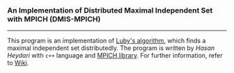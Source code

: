 ### An Implementation of Distributed Maximal Independent Set with MPICH (DMIS-MPICH)
***

This program is an implementation of [Luby's algorithm](https://epubs.siam.org/doi/abs/10.1137/0215074), which finds a maximal independent set distributedly. The program is written by _Hasan Heydari_ with `c++` language and [MPICH library](https://www.mpich.org/). For further information, refer to [Wiki](https://github.com/heydariplusplus/DMIS-MPICH/wiki). 

